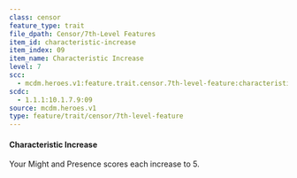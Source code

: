 ```yaml
---
class: censor
feature_type: trait
file_dpath: Censor/7th-Level Features
item_id: characteristic-increase
item_index: 09
item_name: Characteristic Increase
level: 7
scc:
  - mcdm.heroes.v1:feature.trait.censor.7th-level-feature:characteristic-increase
scdc:
  - 1.1.1:10.1.7.9:09
source: mcdm.heroes.v1
type: feature/trait/censor/7th-level-feature
---
```


#### Characteristic Increase

Your Might and Presence scores each increase to 5.
